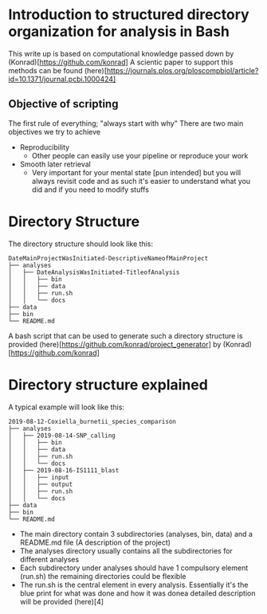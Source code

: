 # Introduction to structured directory organization for analysis in Bash

This write up is based on computational knowledge passed down by (Konrad)[https://github.com/konrad]
A scientic paper to support this methods can be found (here)[https://journals.plos.org/ploscompbiol/article?id=10.1371/journal.pcbi.1000424]

## Objective of scripting

The first rule of everything; "always start with why"
There are two main objectives we try to achieve
- Reproducibility
	- Other people can easily use your pipeline or reproduce your work
- Smooth later retrieval
	- Very important for your mental state [pun intended] but you will always revisit code and as such it's easier to understand what you did and if you need to modify stuffs

# Directory Structure

The directory structure should look like this: 
 
```
DateMainProjectWasInitiated-DescriptiveNameofMainProject
├── analyses
│   ├── DateAnalysisWasInitiated-TitleofAnalysis
│   │   ├── bin
│   │   ├── data
│   │   ├── run.sh
│   │   └── docs
├── data
├── bin
└── README.md
```

A bash script that can be used to generate such a directory structure is provided (here)[https://github.com/konrad/project_generator] by (Konrad)[https://github.com/konrad] 

# Directory structure explained

A typical example will look like this:  

```
2019-08-12-Coxiella_burnetii_species_comparison
├── analyses
│   ├── 2019-08-14-SNP_calling
│   │   ├── bin
│   │   ├── data
│   │   ├── run.sh
│   │   └── docs
│   ├── 2019-08-16-IS1111_blast
│   │   ├── input
│   │   ├── output
│   │   ├── run.sh
│   │   └── docs
├── data
├── bin
└── README.md
```
- The main directory contain 3 subdirectories (analyses, bin, data) and a README.md file (A description of the project)
- The analyses directory usually contains all the subdirectories for different analyses
- Each subdirectory under analyses should have 1 compulsory element (run.sh) the remaining directories could be flexible
- The run.sh is the central element in every analysis. Essentially it's the blue print for what was done and how it was donea detailed description will be provided (here)[4]
